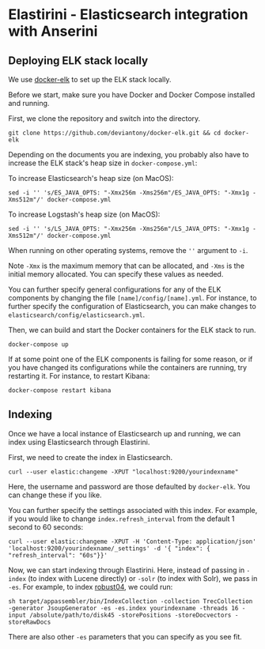 # Elastirini - Elasticsearch integration with Anserini

## Deploying ELK stack locally

We use [docker-elk](https://github.com/deviantony/docker-elk) to set up the ELK stack locally.

Before we start, make sure you have Docker and Docker Compose installed and running.

First, we clone the repository and switch into the directory.

`git clone https://github.com/deviantony/docker-elk.git && cd docker-elk`

Depending on the documents you are indexing, you probably also have to increase the ELK stack's heap size in `docker-compose.yml`:

To increase Elasticsearch's heap size (on MacOS):

`sed -i '' 's/ES_JAVA_OPTS: "-Xmx256m -Xms256m"/ES_JAVA_OPTS: "-Xmx1g -Xms512m"/' docker-compose.yml`

To increase Logstash's heap size (on MacOS):

`sed -i '' 's/LS_JAVA_OPTS: "-Xmx256m -Xms256m"/LS_JAVA_OPTS: "-Xmx1g -Xms512m"/' docker-compose.yml`

When running on other operating systems, remove the `''` argument to `-i`.

Note `-Xmx` is the maximum memory that can be allocated, and `-Xms` is the initial memory allocated. You can specify these values as needed.

You can further specify general configurations for any of the ELK components by changing the file `[name]/config/[name].yml`. For instance, to further specify the configuration of Elasticsearch, you can make changes to `elasticsearch/config/elasticsearch.yml`.

Then, we can build and start the Docker containers for the ELK stack to run.

`docker-compose up`

If at some point one of the ELK components is failing for some reason, or if you have changed its configurations while the containers are running, try restarting it. For instance, to restart Kibana:

`docker-compose restart kibana`

## Indexing

Once we have a local instance of Elasticsearch up and running, we can index using Elasticsearch through Elastirini.

First, we need to create the index in Elasticsearch.

`curl --user elastic:changeme -XPUT "localhost:9200/yourindexname"`

Here, the username and password are those defaulted by `docker-elk`. You can change these if you like.

You can further specify the settings associated with this index. For example, if you would like to change `index.refresh_interval` from the default 1 second to 60 seconds:

`curl --user elastic:changeme -XPUT -H 'Content-Type: application/json' 'localhost:9200/yourindexname/_settings' -d '{ "index": { "refresh_interval": "60s"}}'`

Now, we can start indexing through Elastirini. Here, instead of passing in `-index` (to index with Lucene directly) or `-solr` (to index with Solr), we pass in `-es`. For example, to index [robust04](https://github.com/castorini/Anserini/blob/master/docs/experiments-robust04.md), we could run:

`sh target/appassembler/bin/IndexCollection -collection TrecCollection -generator JsoupGenerator -es -es.index yourindexname -threads 16 -input /absolute/path/to/disk45 -storePositions -storeDocvectors -storeRawDocs`

There are also other `-es` parameters that you can specify as you see fit.
